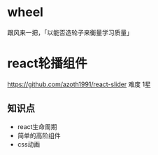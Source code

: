 # wheel
跟风来一把，「以能否造轮子来衡量学习质量」

# react轮播组件
https://github.com/azoth1991/react-slider
难度 1星
## 知识点
+ react生命周期
+ 简单的高阶组件
+ css动画
